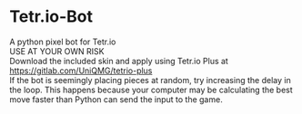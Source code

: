 # Tetr.io-Bot
A python pixel bot for Tetr.io  
USE AT YOUR OWN RISK  
Download the included skin and apply using Tetr.io Plus at https://gitlab.com/UniQMG/tetrio-plus  
If the bot is seemingly placing pieces at random, try increasing the delay in the loop. This happens because your computer may be calculating the best move faster than Python can send the input to the game.


